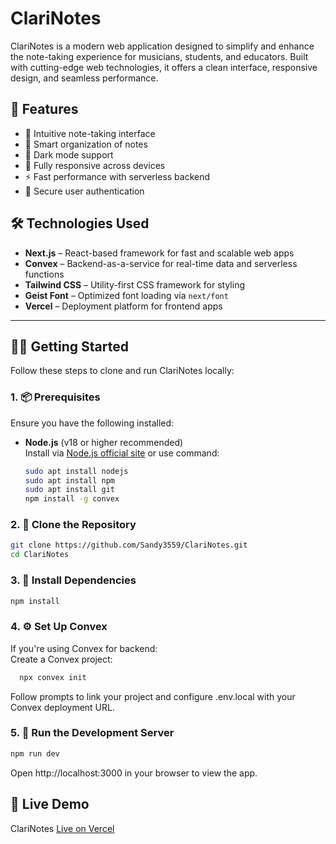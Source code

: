 # ClariNotes

ClariNotes is a modern web application designed to simplify and enhance the note-taking experience for musicians, students, and educators. Built with cutting-edge web technologies, it offers a clean interface, responsive design, and seamless performance.

## 🚀 Features

- 🎼 Intuitive note-taking interface
- 🧠 Smart organization of notes
- 🌙 Dark mode support
- 📱 Fully responsive across devices
- ⚡ Fast performance with serverless backend
- 🔐 Secure user authentication

## 🛠️ Technologies Used

- **Next.js** – React-based framework for fast and scalable web apps
- **Convex** – Backend-as-a-service for real-time data and serverless functions
- **Tailwind CSS** – Utility-first CSS framework for styling
- **Geist Font** – Optimized font loading via `next/font`
- **Vercel** – Deployment platform for frontend apps

---

## 🧑‍💻 Getting Started

Follow these steps to clone and run ClariNotes locally:

### 1. 📦 Prerequisites

Ensure you have the following installed:

- **Node.js** (v18 or higher recommended)  
  Install via [Node.js official site](https://nodejs.org) or use command:
  ```bash
  sudo apt install nodejs
  sudo apt install npm
  sudo apt install git
  npm install -g convex

### 2. 📁 Clone the Repository
  ```bash
  git clone https://github.com/Sandy3559/ClariNotes.git
  cd ClariNotes
  ```
### 3. 📂 Install Dependencies
  ```bash
  npm install
  ```
### 4. ⚙️ Set Up Convex

If you're using Convex for backend:<br>
Create a Convex project:
```bash
  npx convex init
```
Follow prompts to link your project and configure .env.local with your Convex deployment URL.

### 5. 🧪 Run the Development Server
```bash
npm run dev
```
Open http://localhost:3000 in your browser to view the app.

## 🚀 Live Demo

ClariNotes [Live on Vercel](https://clari-notes.vercel.app/)

